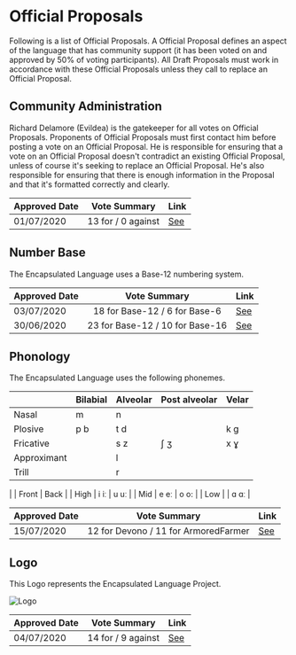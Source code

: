 # Official Proposals

Following is a list of Official Proposals. A Official Proposal defines an aspect of the language that has community support (it has been voted on and approved by 50% of voting participants). All Draft Proposals must work in accordance with these Official Proposals unless they call to replace an Official Proposal. 

## Community Administration
Richard Delamore (Evildea) is the gatekeeper for all votes on Official Proposals. Proponents of Official Proposals must first contact him before posting a vote on an Official Proposal. He is responsible for ensuring that a vote on an Official Proposal doesn't contradict an existing Official Proposal, unless of course it's seeking to replace an Official Proposal. He's also responsible for ensuring that there is enough information in the Proposal and that it's formatted correctly and clearly.

| Approved Date     | Vote Summary | Link                                                                                                    |
| ------------- | :-----------: | ------------------------------------------------------------------------------------------------------- |
| 01/07/2020    |     13 for / 0 against      | [See](https://www.reddit.com/r/EncapsulatedLanguage/comments/hgyh4a/draft_proposal_evildea_act_as_a_gate_keeper_for/) |

## Number Base

The Encapsulated Language uses a Base-12 numbering system.

| Approved Date     | Vote Summary | Link                                                                                                    |
| ------------- | :-----------: | ------------------------------------------------------------------------------------------------------- |
| 03/07/2020    |     18 for Base-12 / 6 for Base-6      | [See](https://www.reddit.com/r/EncapsulatedLanguage/comments/hil5am/official_proposal_base_12_or_base_6/) |
| 30/06/2020    |     23 for Base-12 / 10 for Base-16      | [See](https://www.reddit.com/r/EncapsulatedLanguage/comments/hg350n/base_12_or_base_16/) |

## Phonology

The Encapsulated Language uses the following phonemes.

| | Bilabial | Alveolar | Post alveolar | Velar |
| -------- | -------- | -------- | ------------- | ----- |
| Nasal | m | n | | |
| Plosive | p b | t d | | k g |
| Fricative |  | s z | ʃ ʒ | x ɣ |
| Approximant | | l | | |
| Trill | | r | | |

| | Front | Back |
| High | i iː | u uː |
| Mid | e eː | o o: |
| Low | | ɑ ɑː |

| Approved Date     | Vote Summary | Link                                                                                                    |
| ------------- | :-----------: | ------------------------------------------------------------------------------------------------------- |
| 15/07/2020    |     12 for Devono / 11 for ArmoredFarmer      | [See](https://www.reddit.com/r/EncapsulatedLanguage/comments/hqbnuh/official_phonology_proposal_final_round_of_voting/) |

## Logo

This Logo represents the Encapsulated Language Project.

![Logo](/elp-documentation/img/LogoLarge.png)

| Approved Date     | Vote Summary | Link                                                                                                    |
| ------------- | :-----------: | ------------------------------------------------------------------------------------------------------- |
| 04/07/2020    |     14 for / 9 against      | [See](https://www.reddit.com/r/EncapsulatedLanguage/comments/hogy7t/official_proposal_to_replace_the_official_logo/) |


